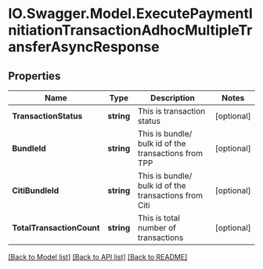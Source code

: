 # IO.Swagger.Model.ExecutePaymentInitiationTransactionAdhocMultipleTransferAsyncResponse
## Properties

Name | Type | Description | Notes
------------ | ------------- | ------------- | -------------
**TransactionStatus** | **string** | This is transaction status | [optional] 
**BundleId** | **string** | This is bundle/ bulk id of the transactions from TPP | [optional] 
**CitiBundleId** | **string** | This is bundle/ bulk id of the transactions from Citi | [optional] 
**TotalTransactionCount** | **string** | This is total number of transactions | [optional] 

[[Back to Model list]](../README.md#documentation-for-models) [[Back to API list]](../README.md#documentation-for-api-endpoints) [[Back to README]](../README.md)


